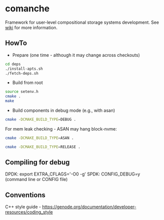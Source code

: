 # comanche
Framework for user-level compositional storage systems development. See [wiki](https://github.com/IBM/comanche/wiki) for more information.

HowTo
-----

* Prepare (one time - although it may change across checkouts)

```bash
cd deps
./install-apts.sh
./fetch-deps.sh
```

* Build from root

```bash
source setenv.h
cmake .
make
```

* Build components in debug mode (e.g., with asan)

```bash
cmake -DCMAKE_BUILD_TYPE=DEBUG .
```

For mem leak checking - ASAN may hang block-nvme:

```bash
cmake -DCMAKE_BUILD_TYPE=ASAN .

cmake -DCMAKE_BUILD_TYPE=RELEASE .
```


Compiling for debug
-------------------

DPDK: export EXTRA_CFLAGS='-O0 -g'
SPDK: CONFIG_DEBUG=y (command line or CONFIG file)


Conventions
-----------

C++ style guide - https://genode.org/documentation/developer-resources/coding_style
